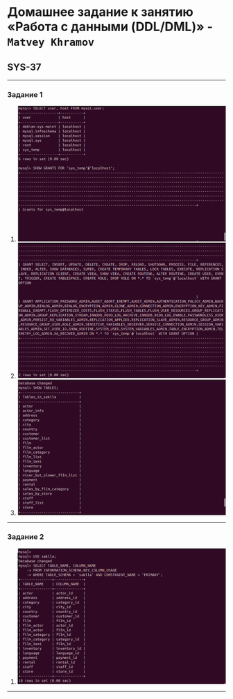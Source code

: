 # Домашнее задание к занятию «Работа с данными (DDL/DML)» - `Matvey Khramov`  
## SYS-37

---

### Задание 1

1. ![Screenshot 1](https://github.com/Netology88/DevOps.-I-D/blob/main/screenshots/Screenshot%20from%202025-01-09%2012-42-12.png)
2. ![Screenshot 2](https://github.com/Netology88/DevOps.-I-D/blob/main/screenshots/Screenshot%20from%202025-01-09%2012-42-20.png)
3. ![Screenshot 3](https://github.com/Netology88/DevOps.-I-D/blob/main/screenshots/Screenshot%20from%202025-01-09%2012-42-26.png)

---

### Задание 2

1. ![Screenshot 4](https://github.com/Netology88/DevOps.-I-D/blob/main/screenshots/Screenshot%20from%202025-01-09%2012-44-59.png)

---
